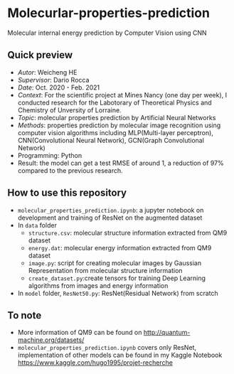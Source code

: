 # Molecurlar-properties-prediction
Molecular internal energy prediction by Computer Vision using CNN
## Quick preview
- _Autor_: Weicheng HE
- _Supervisor_: Dario Rocca
- _Date_: Oct. 2020 - Feb. 2021
- _Context_: For the scientific project at Mines Nancy (one day per week), I conducted research for the Labotorary of Theoretical Physics and Chemistry of Unversity of Lorraine. 
- _Topic_: molecular properties prediction by Artificial Neural Networks
- _Methods_: properties prediction by molecular image recognition using computer vision algorithms including MLP(Multi-layer perceptron), CNN(Convolutional Neural Network), GCN(Graph Convolutional Network)
- Programming: Python
- Result: the model can get a test RMSE of around 1, a reduction of 97% compared to the previous research.

## How to use this repository
- `molecular_properties_prediction.ipynb`: a jupyter notebook on development and training of ResNet on the augmented dataset
- In `data` folder
   - `structure.csv`: molecular structure information extracted from QM9 dataset
   - `energy.dat`: molecular energy information extracted from QM9 dataset
   - `image.py`: script for creating molecular images by Gaussian Representation from molecular structure information
   - `create_dataset.py`:create tensors for training Deep Learning algorithms from images and energy information
- In `model` folder, `ResNet50.py`: ResNet(Residual Network) from scratch

## To note
- More information of QM9 can be found on http://quantum-machine.org/datasets/
- `molecular_properties_prediction.ipynb` covers only ResNet, implementation of other models can be found in my Kaggle Notebook https://www.kaggle.com/hugo1995/projet-recherche
